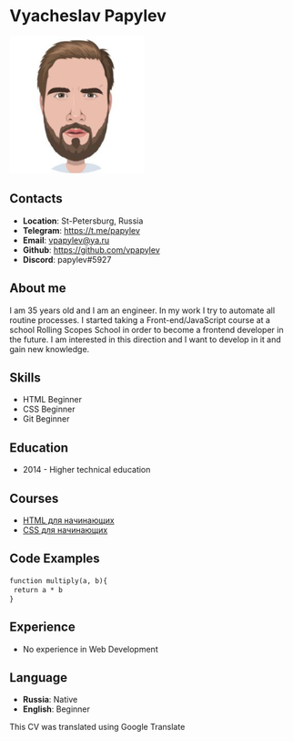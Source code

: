 # Vyacheslav Papylev

![Me](/img/papylev_user_picture.png)

## Contacts
- __Location__: St-Petersburg, Russia
- __Telegram__: https://t.me/papylev 
- __Email__: vpapylev@ya.ru
- __Github__: https://github.com/vpapylev
- __Discord__: papylev#5927

## About me
I am 35 years old and I am an engineer. In my work I try to automate all routine processes. I started taking a Front-end/JavaScript course at a school Rolling Scopes School in order to become a frontend developer in the future. I am interested in this direction and I want to develop in it and gain new knowledge.

## Skills
- HTML Beginner
- CSS Beginner
- Git Beginner

## Education
- 2014 - Higher technical education

## Courses
- [HTML для начинающих](https://ru.code-basics.com/languages/html)
- [CSS для начинающих](https://ru.code-basics.com/languages/css)

## Code Examples
```JS
function multiply(a, b){
 return a * b
}
```

## Experience
- No experience in Web Development

## Language
- __Russia__: Native
- __English__: Beginner

This CV was translated using Google Translate
